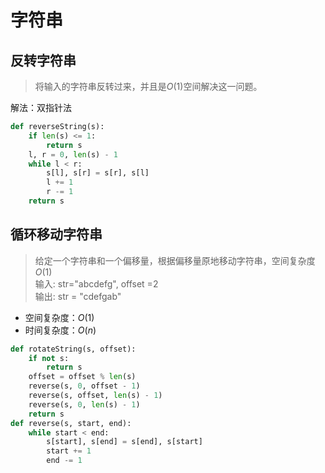 # 字符串

## 反转字符串

> 将输入的字符串反转过来，并且是$O(1)$空间解决这一问题。

解法：双指针法

```python
def reverseString(s):
    if len(s) <= 1:
        return s
    l, r = 0, len(s) - 1
    while l < r:
        s[l], s[r] = s[r], s[l]
        l += 1
        r -= 1
    return s
```

## 循环移动字符串

> 给定一个字符串和一个偏移量，根据偏移量原地移动字符串，空间复杂度 $O(1)$  
> 输入: str="abcdefg", offset =2  
> 输出: str = "cdefgab"  

- 空间复杂度：$O(1)$
- 时间复杂度：$O(n)$

```python
def rotateString(s, offset):
    if not s:
        return s
    offset = offset % len(s)
    reverse(s, 0, offset - 1)
    reverse(s, offset, len(s) - 1)
    reverse(s, 0, len(s) - 1)
    return s
def reverse(s, start, end):
    while start < end:
        s[start], s[end] = s[end], s[start]
        start += 1
        end -= 1
```
